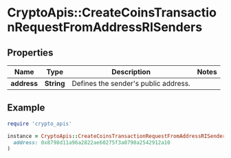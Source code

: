 # CryptoApis::CreateCoinsTransactionRequestFromAddressRISenders

## Properties

| Name | Type | Description | Notes |
| ---- | ---- | ----------- | ----- |
| **address** | **String** | Defines the sender&#39;s public address. |  |

## Example

```ruby
require 'crypto_apis'

instance = CryptoApis::CreateCoinsTransactionRequestFromAddressRISenders.new(
  address: 0x8798d11a96a2822ae60275f3a0798a2542912a10
)
```

